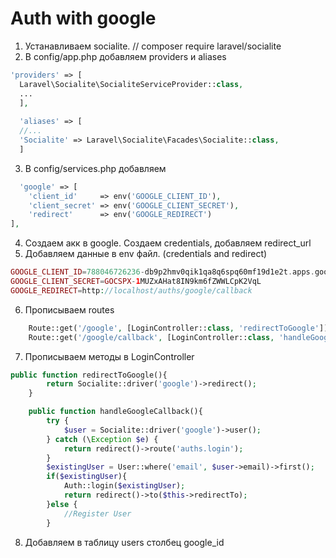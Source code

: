 # Auth with google
1. Устанавливаем socialite. // composer require laravel/socialite
2. В config/app.php добавляем providers и aliases
```php
'providers' => [
  Laravel\Socialite\SocialiteServiceProvider::class,
  ...
  ],
  
  'aliases' => [
  //...
  'Socialite' => Laravel\Socialite\Facades\Socialite::class,
  ]
```
3. В config/services.php добавляем 
```php
  'google' => [
    'client_id'     => env('GOOGLE_CLIENT_ID'),
    'client_secret' => env('GOOGLE_CLIENT_SECRET'),
    'redirect'      => env('GOOGLE_REDIRECT')
],
```
4. Создаем акк в google. Создаем credentials, добавляем redirect_url
5. Добавляем данные в env файл. (credentials and redirect)
```php
GOOGLE_CLIENT_ID=788046726236-db9p2hmv0qik1qa8q6spq60mf19d1e2t.apps.googleusercontent.com
GOOGLE_CLIENT_SECRET=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
GOOGLE_REDIRECT=http://localhost/auths/google/callback
```
6. Прописываем routes
```php
    Route::get('/google', [LoginController::class, 'redirectToGoogle'])->name('auths.google');
    Route::get('/google/callback', [LoginController::class, 'handleGoogleCallback'])->name('auths.googleCallback');
```
7. Прописываем методы в LoginController
```php
public function redirectToGoogle(){
        return Socialite::driver('google')->redirect();
    }

    public function handleGoogleCallback(){
        try {
            $user = Socialite::driver('google')->user();
        } catch (\Exception $e) {
            return redirect()->route('auths.login');
        }
        $existingUser = User::where('email', $user->email)->first();
        if($existingUser){
            Auth::login($existingUser);
            return redirect()->to($this->redirectTo);
        }else {
            //Register User
        }
  ```
  8. Добавляем в таблицу users столбец google_id
